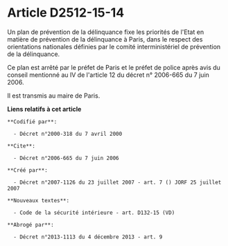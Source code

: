 # Article D2512-15-14

Un plan de prévention de la délinquance fixe les priorités de l'Etat en matière de prévention de la délinquance à Paris, dans
le respect des orientations nationales définies par le comité interministériel de prévention de la délinquance.

Ce plan est arrêté par le préfet de Paris et le préfet de police après avis du conseil mentionné au IV de l'article 12 du
décret n° 2006-665 du 7 juin 2006.

Il est transmis au maire de Paris.

**Liens relatifs à cet article**

	**Codifié par**:

	  - Décret n°2000-318 du 7 avril 2000

	**Cite**:

	  - Décret n°2006-665 du 7 juin 2006

	**Créé par**:

	  - Décret n°2007-1126 du 23 juillet 2007 - art. 7 () JORF 25 juillet 2007

	**Nouveaux textes**:

	  - Code de la sécurité intérieure - art. D132-15 (VD)

	**Abrogé par**:

	  - Décret n°2013-1113 du 4 décembre 2013 - art. 9
